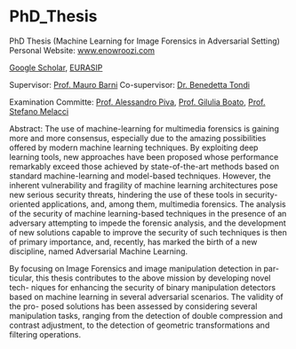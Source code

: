 # PhD_Thesis
PhD Thesis (Machine Learning for Image Forensics in Adversarial Setting) 
Personal Website: www.enowroozi.com

[Google Scholar](https://scholar.google.com/citations?user=C0bNkP8AAAAJ&hl=en), [EURASIP](https://theses.eurasip.org/theses/859/machine-learning-techniques-for-image-forensics/)

Supervisor: [Prof. Mauro Barni](https://scholar.google.it/citations?user=ntRScY8AAAAJ&hl=en)
Co-supervisor: [Dr. Benedetta Tondi](https://scholar.google.it/citations?hl=en&user=xpNEfq4AAAAJ)

Examination Committe: [Prof. Alessandro Piva](https://scholar.google.it/citations?hl=en&user=rBx30G8AAAAJ), [Prof. Gilulia Boato](https://scholar.google.it/citations?hl=en&user=_nFMOZ8AAAAJ), [Prof. Stefano Melacci](https://scholar.google.it/citations?hl=en&user=_HHu1MQAAAAJ)

Abstract:
The use of machine-learning for multimedia forensics is gaining more and
more consensus, especially due to the amazing possibilities offered by
modern machine learning techniques. By exploiting deep learning tools, new
approaches have been proposed whose performance remarkably exceed those
achieved by state-of-the-art methods based on standard machine-learning and
model-based techniques. However, the inherent vulnerability and fragility of
machine learning architectures pose new serious security threats, hindering
the use of these tools in security-oriented applications, and, among them,
multimedia forensics. The analysis of the security of machine learning-based
techniques in the presence of an adversary attempting to impede the forensic
analysis, and the development of new solutions capable to improve the security
of such techniques is then of primary importance, and, recently, has marked
the birth of a new discipline, named Adversarial Machine Learning.

By focusing on Image Forensics and image manipulation detection in par-
ticular, this thesis contributes to the above mission by developing novel tech-
niques for enhancing the security of binary manipulation detectors based on
machine learning in several adversarial scenarios. The validity of the pro-
posed solutions has been assessed by considering several manipulation tasks,
ranging from the detection of double compression and contrast adjustment, to
the detection of geometric transformations and filtering operations.


